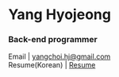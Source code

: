 
# Yang Hyojeong
### Back-end programmer 

Email | yangchoi.hj@gmail.com <br>
Resume(Korean) | [Resume](https://docs.google.com/document/d/1kstIvuthLIDqVqEXc_6I2Xg9bInYSsE6ryuBPyJftTQ/edit?usp=sharing)

